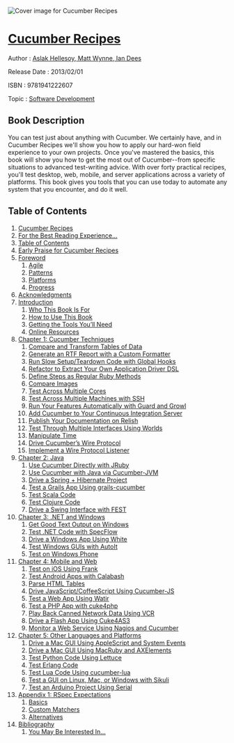 ![Cover image for Cucumber Recipes](https://imgdetail.ebookreading.net/cover/cover/software_development/EB9781941222607.jpg)

[Cucumber Recipes](https://ebookreading.net/view/book/Cucumber+Recipes-EB9781941222607_1.html "Cucumber Recipes")
====================================================================================================================

Author : [Aslak Hellesoy](https://ebookreading.net/search/author/Aslak+Hellesoy),[ Matt Wynne](https://ebookreading.net/search/author/+Matt+Wynne),[ Ian Dees](https://ebookreading.net/search/author/+Ian+Dees)

Release Date : 2013/02/01

ISBN : 9781941222607

Topic : [Software Development](https://ebookreading.net/search/category/software-development)

Book Description
-----------------

You can test just about anything with Cucumber.  We certainly have, and in Cucumber Recipes we'll show you how to apply our hard-won field experience to your own projects.  Once you've mastered the basics, this book will show you how to get the most out of Cucumber--from specific situations to advanced test-writing advice. With over forty practical recipes, you'll test desktop, web, mobile, and server applications across a variety of platforms. This book gives you tools that you can use today to automate any system that you encounter, and do it well.
              
Table of Contents
-----------------

1. [Cucumber Recipes](https://ebookreading.net/view/book/Cucumber+Recipes-EB9781941222607_2.html)
1. [For the Best Reading Experience...](https://ebookreading.net/view/book/Cucumber+Recipes-EB9781941222607_4.html)
1. [Table of Contents](https://ebookreading.net/view/book/Cucumber+Recipes-EB9781941222607_5.html)
1. [Early Praise for Cucumber Recipes](https://ebookreading.net/view/book/Cucumber+Recipes-EB9781941222607_6.html)
1. [Foreword](https://ebookreading.net/view/book/Cucumber+Recipes-EB9781941222607_7.html)
    1. [Agile](https://ebookreading.net/view/book/Cucumber+Recipes-EB9781941222607_8.html)
    1. [Patterns](https://ebookreading.net/view/book/Cucumber+Recipes-EB9781941222607_9.html)
    1. [Platforms](https://ebookreading.net/view/book/Cucumber+Recipes-EB9781941222607_10.html)
    1. [Progress](https://ebookreading.net/view/book/Cucumber+Recipes-EB9781941222607_11.html)
1. [Acknowledgments](https://ebookreading.net/view/book/Cucumber+Recipes-EB9781941222607_12.html)
1. [Introduction](https://ebookreading.net/view/book/Cucumber+Recipes-EB9781941222607_13.html)
    1. [Who This Book Is For](https://ebookreading.net/view/book/Cucumber+Recipes-EB9781941222607_14.html)
    1. [How to Use This Book](https://ebookreading.net/view/book/Cucumber+Recipes-EB9781941222607_15.html)
    1. [Getting the Tools You’ll Need](https://ebookreading.net/view/book/Cucumber+Recipes-EB9781941222607_16.html)
    1. [Online Resources](https://ebookreading.net/view/book/Cucumber+Recipes-EB9781941222607_17.html)
1. [Chapter 1: Cucumber Techniques](https://ebookreading.net/view/book/Cucumber+Recipes-EB9781941222607_18.html)
    1. [Compare and Transform Tables of Data](https://ebookreading.net/view/book/Cucumber+Recipes-EB9781941222607_19.html)
    1. [Generate an RTF Report with a Custom Formatter](https://ebookreading.net/view/book/Cucumber+Recipes-EB9781941222607_20.html)
    1. [Run Slow Setup/Teardown Code with Global Hooks](https://ebookreading.net/view/book/Cucumber+Recipes-EB9781941222607_21.html)
    1. [Refactor to Extract Your Own Application Driver DSL](https://ebookreading.net/view/book/Cucumber+Recipes-EB9781941222607_22.html)
    1. [Define Steps as Regular Ruby Methods](https://ebookreading.net/view/book/Cucumber+Recipes-EB9781941222607_23.html)
    1. [Compare Images](https://ebookreading.net/view/book/Cucumber+Recipes-EB9781941222607_24.html)
    1. [Test Across Multiple Cores](https://ebookreading.net/view/book/Cucumber+Recipes-EB9781941222607_25.html)
    1. [Test Across Multiple Machines with SSH](https://ebookreading.net/view/book/Cucumber+Recipes-EB9781941222607_26.html)
    1. [Run Your Features Automatically with Guard and Growl](https://ebookreading.net/view/book/Cucumber+Recipes-EB9781941222607_27.html)
    1. [Add Cucumber to Your Continuous Integration Server](https://ebookreading.net/view/book/Cucumber+Recipes-EB9781941222607_28.html)
    1. [Publish Your Documentation on Relish](https://ebookreading.net/view/book/Cucumber+Recipes-EB9781941222607_29.html)
    1. [Test Through Multiple Interfaces Using Worlds](https://ebookreading.net/view/book/Cucumber+Recipes-EB9781941222607_30.html)
    1. [Manipulate Time](https://ebookreading.net/view/book/Cucumber+Recipes-EB9781941222607_31.html)
    1. [Drive Cucumber’s Wire Protocol](https://ebookreading.net/view/book/Cucumber+Recipes-EB9781941222607_32.html)
    1. [Implement a Wire Protocol Listener](https://ebookreading.net/view/book/Cucumber+Recipes-EB9781941222607_33.html)
1. [Chapter 2: Java](https://ebookreading.net/view/book/Cucumber+Recipes-EB9781941222607_34.html)
    1. [Use Cucumber Directly with JRuby](https://ebookreading.net/view/book/Cucumber+Recipes-EB9781941222607_35.html)
    1. [Use Cucumber with Java via Cucumber-JVM](https://ebookreading.net/view/book/Cucumber+Recipes-EB9781941222607_36.html)
    1. [Drive a Spring + Hibernate Project](https://ebookreading.net/view/book/Cucumber+Recipes-EB9781941222607_37.html)
    1. [Test a Grails App Using grails-cucumber](https://ebookreading.net/view/book/Cucumber+Recipes-EB9781941222607_38.html)
    1. [Test Scala Code](https://ebookreading.net/view/book/Cucumber+Recipes-EB9781941222607_39.html)
    1. [Test Clojure Code](https://ebookreading.net/view/book/Cucumber+Recipes-EB9781941222607_40.html)
    1. [Drive a Swing Interface with FEST](https://ebookreading.net/view/book/Cucumber+Recipes-EB9781941222607_41.html)
1. [Chapter 3: .NET and Windows](https://ebookreading.net/view/book/Cucumber+Recipes-EB9781941222607_42.html)
    1. [Get Good Text Output on Windows](https://ebookreading.net/view/book/Cucumber+Recipes-EB9781941222607_43.html)
    1. [Test .NET Code with SpecFlow](https://ebookreading.net/view/book/Cucumber+Recipes-EB9781941222607_44.html)
    1. [Drive a Windows App Using White](https://ebookreading.net/view/book/Cucumber+Recipes-EB9781941222607_45.html)
    1. [Test Windows GUIs with AutoIt](https://ebookreading.net/view/book/Cucumber+Recipes-EB9781941222607_46.html)
    1. [Test on Windows Phone](https://ebookreading.net/view/book/Cucumber+Recipes-EB9781941222607_47.html)
1. [Chapter 4: Mobile and Web](https://ebookreading.net/view/book/Cucumber+Recipes-EB9781941222607_48.html)
    1. [Test on iOS Using Frank](https://ebookreading.net/view/book/Cucumber+Recipes-EB9781941222607_49.html)
    1. [Test Android Apps with Calabash](https://ebookreading.net/view/book/Cucumber+Recipes-EB9781941222607_50.html)
    1. [Parse HTML Tables](https://ebookreading.net/view/book/Cucumber+Recipes-EB9781941222607_51.html)
    1. [Drive JavaScript/CoffeeScript Using Cucumber-JS](https://ebookreading.net/view/book/Cucumber+Recipes-EB9781941222607_52.html)
    1. [Test a Web App Using Watir](https://ebookreading.net/view/book/Cucumber+Recipes-EB9781941222607_53.html)
    1. [Test a PHP App with cuke4php](https://ebookreading.net/view/book/Cucumber+Recipes-EB9781941222607_54.html)
    1. [Play Back Canned Network Data Using VCR](https://ebookreading.net/view/book/Cucumber+Recipes-EB9781941222607_55.html)
    1. [Drive a Flash App Using Cuke4AS3](https://ebookreading.net/view/book/Cucumber+Recipes-EB9781941222607_56.html)
    1. [Monitor a Web Service Using Nagios and Cucumber](https://ebookreading.net/view/book/Cucumber+Recipes-EB9781941222607_57.html)
1. [Chapter 5: Other Languages and Platforms](https://ebookreading.net/view/book/Cucumber+Recipes-EB9781941222607_58.html)
    1. [Drive a Mac GUI Using AppleScript and System Events](https://ebookreading.net/view/book/Cucumber+Recipes-EB9781941222607_59.html)
    1. [Drive a Mac GUI Using MacRuby and AXElements](https://ebookreading.net/view/book/Cucumber+Recipes-EB9781941222607_60.html)
    1. [Test Python Code Using Lettuce](https://ebookreading.net/view/book/Cucumber+Recipes-EB9781941222607_61.html)
    1. [Test Erlang Code](https://ebookreading.net/view/book/Cucumber+Recipes-EB9781941222607_62.html)
    1. [Test Lua Code Using cucumber-lua](https://ebookreading.net/view/book/Cucumber+Recipes-EB9781941222607_63.html)
    1. [Test a GUI on Linux, Mac, or Windows with Sikuli](https://ebookreading.net/view/book/Cucumber+Recipes-EB9781941222607_64.html)
    1. [Test an Arduino Project Using Serial](https://ebookreading.net/view/book/Cucumber+Recipes-EB9781941222607_65.html)
1. [Appendix 1: RSpec Expectations](https://ebookreading.net/view/book/Cucumber+Recipes-EB9781941222607_66.html)
    1. [Basics](https://ebookreading.net/view/book/Cucumber+Recipes-EB9781941222607_67.html)
    1. [Custom Matchers](https://ebookreading.net/view/book/Cucumber+Recipes-EB9781941222607_68.html)
    1. [Alternatives](https://ebookreading.net/view/book/Cucumber+Recipes-EB9781941222607_69.html)
1. [Bibliography](https://ebookreading.net/view/book/Cucumber+Recipes-EB9781941222607_70.html)
    1. [You May Be Interested In…](https://ebookreading.net/view/book/Cucumber+Recipes-EB9781941222607_71.html)
